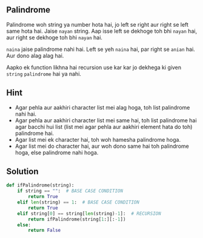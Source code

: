 ## Palindrome
Palindrome woh string ya number hota hai, jo left se right aur right se left same hota hai. Jaise `nayan` string. Aap isse left se dekhoge toh bhi `nayan` hai, aur right se dekhoge toh bhi `nayan` hai. 

`naina` jaise palindrome nahi hai. Left se yeh `naina` hai, par right se `anian` hai. Aur dono alag alag hai.

Aapko ek function likhna hai recursion use kar kar jo dekhega ki given `string` `palindrome` hai ya nahi.

## Hint
- Agar pehla aur aakhiri character list mei alag hoga, toh list palindrome nahi hai.
- Agar pehla aur aakhiri character list mei same hai, toh list palindrome hai agar bacchi hui list (list mei agar pehla aur aakhiri element hata do toh) palindrome hai. 
- Agar list mei ek character hai, toh woh hamesha palindrome hoga.
- Agar list mei do character hai, aur woh dono same hai toh palindrome hoga, else palindrome nahi hoga.
  
## Solution

```python
def ifPalindrome(string):
    if string == "":  # BASE CASE CONDITION
        return True
    elif len(string) == 1:  # BASE CASE CONDITION
        return True
    elif string[0] == string[len(string)-1]:  # RECURSION
        return ifPalindrome(string[1:][:-1])
    else:
        return False
```